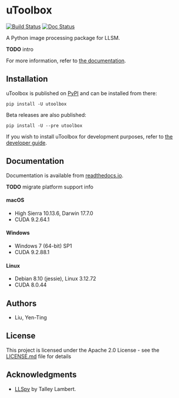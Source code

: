 # uToolbox
[![Build Status](https://travis-ci.com/liuyenting/uToolbox.svg?token=RnNdzNQoCUCRNxtUiy7m&branch=master)](https://travis-ci.com/liuyenting/uToolbox) 
[![Doc Status](https://readthedocs.org/projects/pip/badge/?version=latest&style=flat)](https://utoolbox.readthedocs.io/)  

A Python image processing package for LLSM.

**TODO** intro

For more information, refer to [the documentation](https://utoolbox.readthedocs.io/en/latest/index.html).

## Installation
uToolbox is published on [PyPI](https://pypi.org/project/utoolbox/) and can be installed from there:

`pip install -U utoolbox`

Beta releases are also published:

`pip install -U --pre utoolbox`

If you wish to install uToolbox for development purposes, refer to [the developer guide](https://utoolbox.readthedocs.io/en/latest/intro/developer.html).

## Documentation
Documentation is available from [readthedocs.io](https://utoolbox.readthedocs.io/en/latest/index.html).

**TODO** migrate platform support info

#### macOS
- High Sierra 10.13.6, Darwin 17.7.0
- CUDA 9.2.64.1

#### Windows
- Windows 7 (64-bit) SP1
- CUDA 9.2.88.1

#### Linux
- Debian 8.10 (jessie), Linux 3.12.72
- CUDA 8.0.44


## Authors
- Liu, Yen-Ting

## License
This project is licensed under the Apache 2.0 License - see the [LICENSE.md](LICENSE.md) file for details

## Acknowledgments
- [LLSpy](https://github.com/tlambert03/LLSpy) by Talley Lambert.
